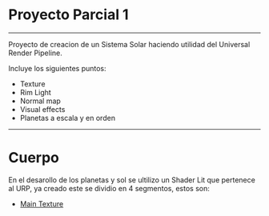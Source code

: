 # Proyecto Parcial 1

___

Proyecto de creacion de un Sistema Solar haciendo utilidad del Universal Render Pipeline.

Incluye los siguientes puntos:
- Texture
- Rim Light
- Normal map
- Visual effects
- Planetas a escala y en orden
___

# Cuerpo

En el desarollo de los planetas y sol se ultilizo un Shader Lit que pertenece al URP, ya creado este se dividio en 4 segmentos, estos son:
- [Main Texture](https://snipboard.io/08B6oX.jpg)





